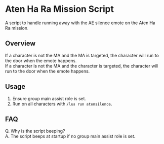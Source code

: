 # Aten Ha Ra Mission Script

A script to handle running away with the AE silence emote on the Aten Ha Ra mission.

## Overview

If a character is not the MA and the MA is targeted, the character will run to the door when the emote happens.  
If a character is not the MA and the character is targeted, the character will run to the door when the emote happens.

## Usage

1. Ensure group main assist role is set.
2. Run on all characters with `/lua run atensilence`.

## FAQ

Q. Why is the script beeping?  
A. The script beeps at startup if no group main assist role is set.